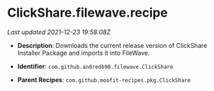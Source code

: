 # ClickShare.filewave.recipe

_Last updated 2021-12-23 19:58:08Z_

- **Description**: Downloads the current release version of ClickShare Installer Package and imports it into FileWave.

- **Identifier**: `com.github.andredb90.filewave.ClickShare`

- **Parent Recipes**: `com.github.moofit-recipes.pkg.ClickShare`